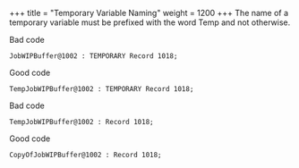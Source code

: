 +++
title = "Temporary Variable Naming"
weight = 1200
+++
The name of a temporary variable must be prefixed with the word Temp and not otherwise.

Bad code

```al
JobWIPBuffer@1002 : TEMPORARY Record 1018;   
```
    

Good code

```al
TempJobWIPBuffer@1002 : TEMPORARY Record 1018;   
```

Bad code

```al
TempJobWIPBuffer@1002 : Record 1018;   
```
    

Good code

```al
CopyOfJobWIPBuffer@1002 : Record 1018;
```
